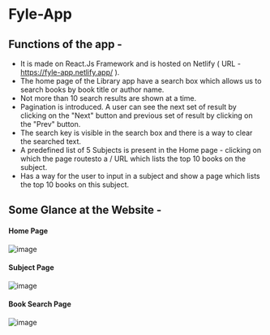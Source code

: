 # Fyle-App
## Functions of the app -
- It is made on React.Js Framework and is hosted on Netlify ( URL - https://fyle-app.netlify.app/ ).
- The home page of the Library app have a search box which allows us to search books by book title or author name.
- Not more than 10 search results are shown at a time.
- Pagination is introduced. A user can see the next set of result by clicking on the "Next" button and previous set of result by clicking on the "Prev" button.
- The search key is visible in the search box and there is a way to clear the searched text.
- A predefined list of 5 Subjects is present in the Home page - clicking on which the page routesto a /<subject> URL which lists the top 10 books on the subject.
- Has a way for the user to input in a subject and show a page which lists the top 10 books on this subject.

## Some Glance at the Website -

#### Home Page
![image](https://user-images.githubusercontent.com/69206138/217385861-8d981e42-cbe7-4173-b46d-bb9f8063696f.png)

#### Subject Page
![image](https://user-images.githubusercontent.com/69206138/217385926-02ff242e-ca45-4918-8dcc-4f1ba7e524f5.png)

#### Book Search Page
![image](https://user-images.githubusercontent.com/69206138/217386068-f555d9b9-d317-4a2f-bf95-f9b73e35333f.png)
